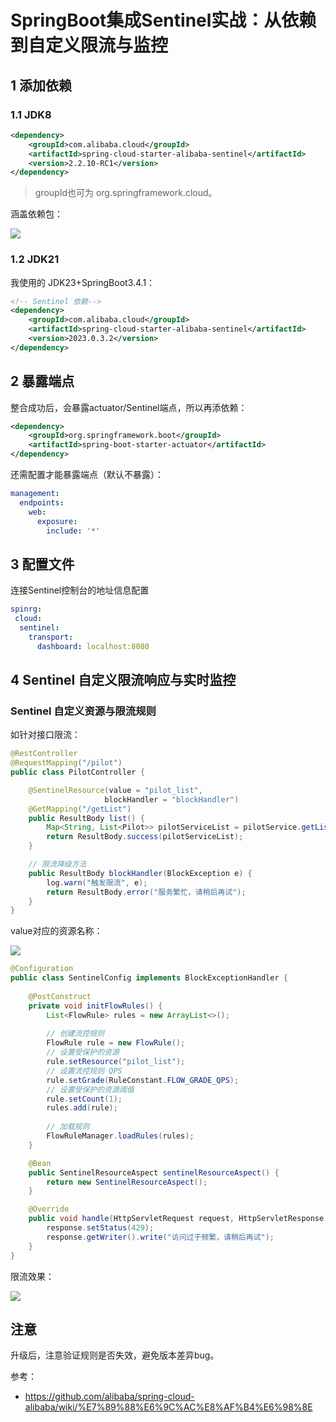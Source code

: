 # SpringBoot集成Sentinel实战：从依赖到自定义限流与监控

## 1 添加依赖

### 1.1 JDK8

```xml
<dependency>
    <groupId>com.alibaba.cloud</groupId>
    <artifactId>spring-cloud-starter-alibaba-sentinel</artifactId>
    <version>2.2.10-RC1</version>
</dependency>
```

> groupId也可为 org.springframework.cloud。

涵盖依赖包：

![](https://p.ipic.vip/9ldrap.png)

### 1.2 JDK21

我使用的 JDK23+SpringBoot3.4.1：

```xml
<!-- Sentinel 依赖-->
<dependency>
    <groupId>com.alibaba.cloud</groupId>
    <artifactId>spring-cloud-starter-alibaba-sentinel</artifactId>
    <version>2023.0.3.2</version>
</dependency>
```

## 2 暴露端点

整合成功后，会暴露actuator/Sentinel端点，所以再添依赖：

```xml
<dependency>
    <groupId>org.springframework.boot</groupId>
    <artifactId>spring-boot-starter-actuator</artifactId>
</dependency>
```

还需配置才能暴露端点（默认不暴露）：

```yml
management:
  endpoints:
    web:
      exposure:
        include: '*'
```

## 3 配置文件

连接Sentinel控制台的地址信息配置

```yml
spinrg:
 cloud:
  sentinel:
    transport:
      dashboard: localhost:8080
```

## 4 Sentinel 自定义限流响应与实时监控

### Sentinel 自定义资源与限流规则

如针对接口限流：

```java
@RestController
@RequestMapping("/pilot")
public class PilotController {

    @SentinelResource(value = "pilot_list", 
                     blockHandler = "blockHandler")
    @GetMapping("/getList")
    public ResultBody list() {
        Map<String, List<Pilot>> pilotServiceList = pilotService.getList();
        return ResultBody.success(pilotServiceList);
    }

    // 限流降级方法
    public ResultBody blockHandler(BlockException e) {
        log.warn("触发限流", e);
        return ResultBody.error("服务繁忙，请稍后再试");
    }
}
```

value对应的资源名称：

![](https://p.ipic.vip/tf6m4m.png)

```java
@Configuration
public class SentinelConfig implements BlockExceptionHandler {
    
    @PostConstruct
    private void initFlowRules() {
        List<FlowRule> rules = new ArrayList<>();
        
        // 创建流控规则
        FlowRule rule = new FlowRule();
        // 设置受保护的资源
        rule.setResource("pilot_list");
        // 设置流控规则 QPS
        rule.setGrade(RuleConstant.FLOW_GRADE_QPS);
        // 设置受保护的资源阈值
        rule.setCount(1);
        rules.add(rule);
        
        // 加载规则
        FlowRuleManager.loadRules(rules);
    }

    @Bean
    public SentinelResourceAspect sentinelResourceAspect() {
        return new SentinelResourceAspect();
    }

    @Override
    public void handle(HttpServletRequest request, HttpServletResponse response, String resourceName, BlockException e) throws Exception {
        response.setStatus(429);
        response.getWriter().write("访问过于频繁，请稍后再试");
    }
}
```

限流效果：

![](https://p.ipic.vip/o69cp4.png)

## 注意

升级后，注意验证规则是否失效，避免版本差异bug。

参考：

- https://github.com/alibaba/spring-cloud-alibaba/wiki/%E7%89%88%E6%9C%AC%E8%AF%B4%E6%98%8E